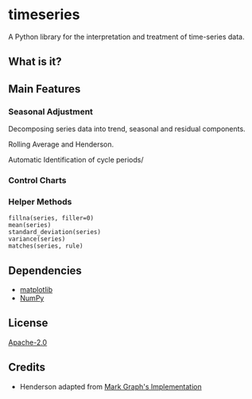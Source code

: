 # timeseries

A Python library for the interpretation and treatment of time-series data.

## What is it?

## Main Features

### Seasonal Adjustment

Decomposing series data into trend, seasonal and residual components.

Rolling Average and Henderson.

Automatic Identification of cycle periods/

### Control Charts

### Helper Methods
~~~~
fillna(series, filler=0)
mean(series)
standard_deviation(series)
variance(series)
matches(series, rule)
~~~~

## Dependencies
- [matplotlib](https://matplotlib.org/)
- [NumPy](https://www.numpy.org)

## License
[Apache-2.0](LICENSE)

## Credits
- Henderson adapted from [Mark Graph's Implementation](https://markthegraph.blogspot.com/2014/06/henderson-moving-average.html) 